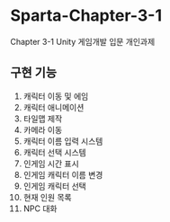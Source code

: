 # Sparta-Chapter-3-1
Chapter 3-1 Unity 게임개발 입문 개인과제

## 구현 기능
1. 캐릭터 이동 및 에임
2. 캐릭터 애니메이션
3. 타일맵 제작
4. 카메라 이동
5. 캐릭터 이름 입력 시스템
6. 캐릭터 선택 시스템
7. 인게임 시간 표시
8. 인게임 캐릭터 이름 변경
9. 인게임 캐릭터 선택
10. 현재 인원 목록
11. NPC 대화
